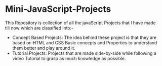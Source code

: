 # Mini-JavaScript-Projects
This Repository is collection of all the javaScript Projects that I have made till now which are classified into:-
- Concept Based Projects: The idea behind these project is that they are based on HTML and CSS Basic concepts and Properties to understand them better and play around it.
- Tutorial Projects: Projects that are made side-by-side while following a video Tutorial to grasp as much knowledge as possible.
